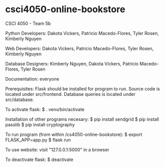 # csci4050-online-bookstore
CSCI 4050 - Team 5b

Python Developers: Dakota Vickers, Patricio Macedo-Flores, Tyler Rosen, Kimberly Nguyen

Web Developers: Dakota Vickers, Patricio Macedo-Flores, Tyler Rosen, Kimberly Nguyen

Database Designers: Kimberly Nguyen, Dakota Vickers, Patricio Macedo-Flores, Tyler Rosen

Documentation: everyone

Prerequisites: Flask should be installed for program to run.
Source code is located under src/frontend. Database queries is located under src/database.

To activate flask:
$ . venv/bin/activate

Installation of other programs necesary:
$ pip install sendgrid
$ pip install passlib
$ pip install cryptography


To run program (from within /cs4050-online-bookstore):
$ export FLASK_APP=app.py
$ flask run

To use website:
visit "127.0.0.1:5000" in a browser

To deactivate flask:
$ deactivate






